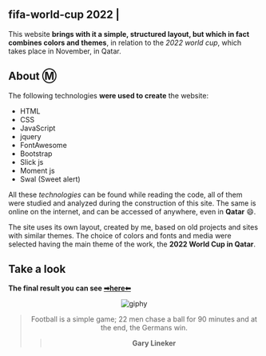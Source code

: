## fifa-world-cup 2022 |

This website **brings with it a simple, structured layout, but which in fact combines colors and themes**, in relation to the *2022 world cup*, which takes place in November, in Qatar.

## About Ⓜ

The following technologies **were used to create** the website:

- HTML
- CSS
- JavaScript
- jquery
- FontAwesome
- Bootstrap
- Slick js
- Moment js
- Swal (Sweet alert)

All these *technologies* can be found while reading the code, all of them were studied and analyzed during the construction of this site. 
The same is online on the internet, and can be accessed of anywhere, even in **Qatar** 😄.

The site uses its own layout, created by me, based on old projects and sites with similar themes. 
The choice of colors and fonts and media were selected having the main theme of the work, the **2022 World Cup in Qatar**.

## Take a look 

 **The final result you can see [➡here⬅](https://fifa-world-cup.vercel.app/)**
 
<div align="center">
 
![giphy](https://user-images.githubusercontent.com/94147847/194773682-668bc063-04b3-41dc-ac69-0cb7b316da05.gif)

 > Football is a simple game; 22 men chase a ball for 90 minutes and at the end, the Germans win.
 >> **Gary Lineker**
 
<div \> 

